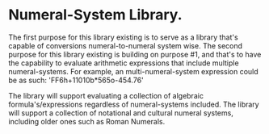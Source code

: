 # Numeral-System Library.
The first purpose for this library existing is to serve as a library that's capable of conversions numeral-to-numeral system wise.
The second purpose for this library existing is building on purpose #1, and that's to have the capability to evaluate arithmetic expressions that include 
multiple numeral-systems. 
For example, an multi-numeral-system expression could be as such: 'FF6h+11010b*565o-454.76'

The library will support evaluating a collection of algebraic formula's/expressions regardless of numeral-systems included.
The library will support a collection of notational and cultural numeral systems, including older ones such as Roman Numerals. 
